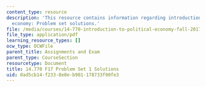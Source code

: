```yaml
---
content_type: resource
description: 'This resource contains information regarding introduction to political
  economy: Problem set solutions.'
file: /media/courses/14-770-introduction-to-political-economy-fall-2017/0ad5cb14f2338e0eb901178733f90fe3_MIT14_770F17_pset1sol.pdf
file_type: application/pdf
learning_resource_types: []
ocw_type: OCWFile
parent_title: Assignments and Exam
parent_type: CourseSection
resourcetype: Document
title: 14.770 F17 Problem Set 1 Solutions
uid: 0ad5cb14-f233-8e0e-b901-178733f90fe3
---
```

